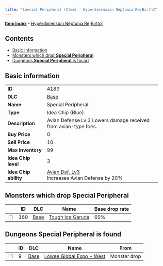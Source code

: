 ```yaml
---
title: "Special Peripheral (Item) - Hyperdimension Neptunia Re;Birth2"
---
```


[**Item Index**](/neptunia/rb2/item/index.html) - [Hyperdimension Neptunia Re;Birth2](/neptunia/rb2)

## Contents

- [Basic information](#basic-information)
- [Monsters which drop **Special Peripheral**](#monsters-which-drop-special-peripheral)
- [Dungeons **Special Peripheral** is found](#dungeons-special-peripheral-is-found)

## Basic information

|   |   |
| -- | -- |
| **ID** | 4189 |
| **DLC** | [Base](/neptunia/rb2/dlc/0-base.html) |
| **Name** | Special Peripheral |
| **Type** | Idea Chip (Blue) |
| **Description** | Avian Defense Lv.3 Lowers damage received from avian-type foes. |
| **Buy Price** | 0 |
| **Sell Price** | 10 |
| **Max inventory** | 99 |
| **Idea Chip level** | 3 |
| **Idea Chip ability** | [Avian Def. Lv3](/neptunia/rb2/ability/0-9588-avian-def-lv3.html)<br />Increases Avian Defense by 20% |

## Monsters which drop **Special Peripheral**

|    | ID | DLC | Name | Base drop rate |
| -- | -- | --- | ---- | -------------- |
| <input type="checkbox" id="rb2-monster-0-360" class="trackbox" /> | 360 | [Base](/neptunia/rb2/dlc/0-base.html) | [Tough Ice Garuda](/neptunia/rb2/monster/0-360-tough-ice-garuda.html) | 60% |

## Dungeons **Special Peripheral** is found

|    | ID | DLC | Name | From |
| -- | -- | --- | ---- | ---- |
| <input type="checkbox" id="rb2-dungeon-0-9" class="trackbox" /> | 9 | [Base](/neptunia/rb2/dlc/0-base.html) | [Lowee Global Expo - West](/neptunia/rb2/dungeon/0-9-lowee-global-expo-west.html) | Monster drop |